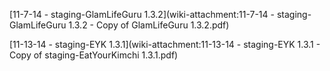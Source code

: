 [11-7-14 - staging-GlamLifeGuru 1.3.2](wiki-attachment:11-7-14 - staging-GlamLifeGuru 1.3.2 - Copy of GlamLifeGuru 1.3.2.pdf)

[11-13-14 - staging-EYK 1.3.1](wiki-attachment:11-13-14 - staging-EYK 1.3.1 - Copy of staging-EatYourKimchi 1.3.1.pdf)

